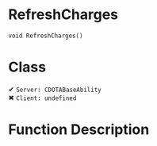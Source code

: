 # RefreshCharges
```
void RefreshCharges()
```
# Class
✔ `Server: CDOTABaseAbility`  
✖ `Client: undefined`  

# Function Description

